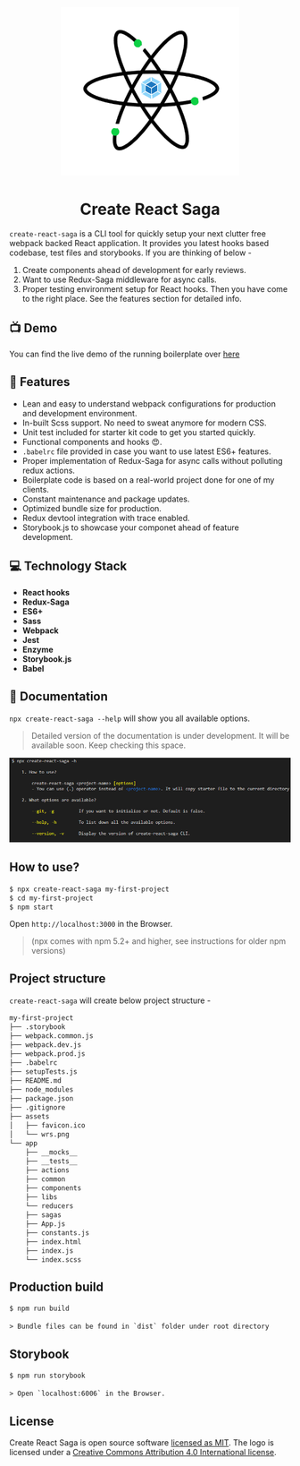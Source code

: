 <p align="center">
  <a href="https://master.d3knmnietsgia5.amplifyapp.com" target="blank"><img src="./core/assets/wrs.png" width="320" alt="WRSa logo" /></a>
</p>

<h1 align="center">Create React Saga</h1>

`create-react-saga` is a CLI tool for quickly setup your next clutter free webpack backed React application. It provides you latest hooks based codebase, test files and storybooks. If you are thinking of below -
1. Create components ahead of development for early reviews.
2. Want to use Redux-Saga middleware for async calls.
3. Proper testing environment setup for React hooks.
Then you have come to the right place. See the features section for detailed info. 

## 📺 Demo

You can find the live demo of the running boilerplate over [here](https://master.d3knmnietsgia5.amplifyapp.com)

## 🚀 Features
- Lean and easy to understand webpack configurations for production and development environment.
- In-built Scss support. No need to sweat anymore for modern CSS.
- Unit test included for starter kit code to get you started quickly.
- Functional components and hooks 😍.
- `.babelrc` file provided in case you want to use latest ES6+ features.
- Proper implementation of Redux-Saga for async calls without polluting redux actions.
- Boilerplate code is based on a real-world project done for one of my clients.
- Constant maintenance and package updates.
- Optimized bundle size for production.
- Redux devtool integration with trace enabled.
- Storybook.js to showcase your componet ahead of feature development.

## 💻 Technology Stack

- **React hooks**
- **Redux-Saga**
- **ES6+**
- **Sass**
- **Webpack**
- **Jest**
- **Enzyme**
- **Storybook.js**
- **Babel**

## 📙 Documentation
`npx create-react-saga --help` will show you all available options.
> Detailed version of the documentation is under development. It will be available soon. Keep checking this space.

<p><img src="./images/help.png" alt="help"/></p>

## How to use?
```
$ npx create-react-saga my-first-project
$ cd my-first-project
$ npm start
```
Open `http://localhost:3000` in the Browser.
> (npx comes with npm 5.2+ and higher, see instructions for older npm versions)

## Project structure
`create-react-saga` will create below project structure -

```
my-first-project
├── .storybook
├── webpack.common.js
├── webpack.dev.js
├── webpack.prod.js
├── .babelrc
├── setupTests.js
├── README.md
├── node_modules
├── package.json
├── .gitignore
├── assets
│   ├── favicon.ico
│   └── wrs.png
└── app
    ├── __mocks__
    ├── __tests__
    ├── actions
    ├── common
    ├── components
    ├── libs
    └── reducers
    ├── sagas
    ├── App.js
    ├── constants.js
    ├── index.html
    ├── index.js
    └── index.scss
```

## Production build
    $ npm run build

    > Bundle files can be found in `dist` folder under root directory

## Storybook
    $ npm run storybook

    > Open `localhost:6006` in the Browser.

## License

Create React Saga is open source software [licensed as MIT](https://github.com/sprakash57/create-react-saga/blob/master/LICENSE). The logo is licensed  under a [Creative Commons Attribution 4.0 International license](https://creativecommons.org/licenses/by/4.0/).
